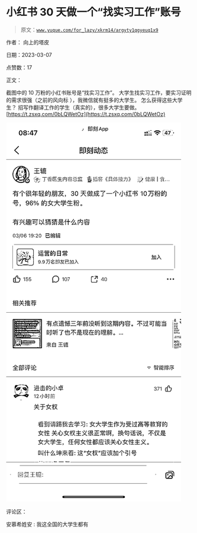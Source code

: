# 小红书 30 天做一个“找实习工作”账号

> 原文：[`www.yuque.com/for_lazy/xkrm14/argyty1qgyeuq1x9`](https://www.yuque.com/for_lazy/xkrm14/argyty1qgyeuq1x9)

作者： 向上的塔皮 

日期：2023-03-07 

点赞数：17 

正文： 

截图中的 10 万粉的小红书账号是“找实习工作”。 大学生找实习工作，要实习证明的需求很强（之前的风向标 ），我微信就有挺多的大学生。 怎么获得这些大学生？ 招写作翻译工作的学生（真实的），很多大学生要做。 [https://t.zsxq.com/0bLQWetOz](https://t.zsxq.com/0bLQWetOz) 

![](img/165f34125337392cf67e2e1bb045e902.png)  

评论区： 

安慕希姓安 : 我这全国的大学生都有 

